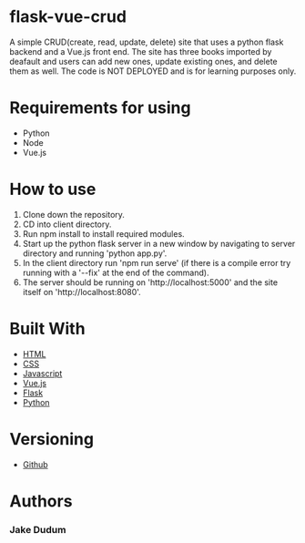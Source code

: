 # flask-vue-crud

A simple CRUD(create, read, update, delete) site that uses a python flask backend and a Vue.js front end. The site has three books imported by deafault and users can add new ones, update existing ones, and delete them as well. The code is NOT DEPLOYED and is for learning purposes only.

# Requirements for using
- Python
- Node
- Vue.js

# How to use
1. Clone down the repository.
2. CD into client directory.
3. Run npm install to install required modules.
4. Start up the python flask server in a new window by navigating to server directory and running 'python app.py'.
5. In the client directory run 'npm run serve' (if there is a compile error try running with a '--fix' at the end of the command).
6. The server should be running on 'http://localhost:5000' and the site itself on 'http://localhost:8080'.

# Built With
- [HTML](https://developer.mozilla.org/en-US/docs/Learn/HTML)
- [CSS](https://developer.mozilla.org/en-US/docs/Web/CSS)
- [Javascript](https://developer.mozilla.org/en-US/docs/Web/JavaScript)
- [Vue.js](https://vuejs.org/)
- [Flask](https://flask.palletsprojects.com/en/1.1.x/)
- [Python](https://www.python.org/)

# Versioning
- [Github](https://github.com/)

# Authors
### Jake Dudum